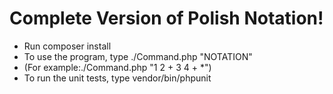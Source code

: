 <h1>Complete Version of Polish Notation!</h1>

* Run composer install
* To use the program, type ./Command.php "NOTATION"
* (For example:./Command.php "1 2 + 3 4 + *")
* To run the unit tests, type vendor/bin/phpunit